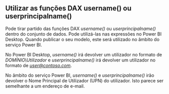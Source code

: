 ## <a name="using-the-username-or-userprincipalname-dax-function"></a>Utilizar as funções DAX username() ou userprincipalname()
Pode tirar partido das funções DAX *username()* ou *userprincipalname()* dentro do conjunto de dados. Pode utilizá-las nas expressões no Power BI Desktop. Quando publicar o seu modelo, este será utilizado no âmbito do serviço Power BI.

No Power BI Desktop, *username()* irá devolver um utilizador no formato de *DOMÍNIO\Utilizador* e *userprincipalname()* irá devolver um utilizador no formato de  *user@contoso.com*.

No âmbito do serviço Power BI, *username()* e *userprincipalname()* irão devolver o Nome Principal de Utilizador (UPN) do utilizador. Isto parece ser semelhante a um endereço de e-mail.

